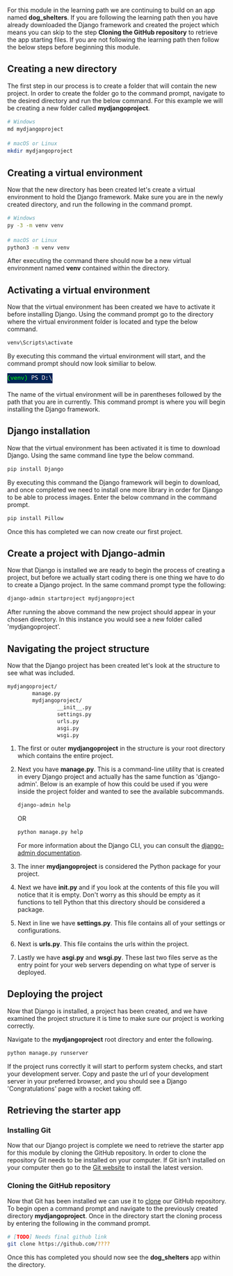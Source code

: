 [1]: https://git-scm.com/downloads "Git website downloads"
[2]: https://docs.github.com/en/free-pro-team@latest/github/creating-cloning-and-archiving-repositories/cloning-a-repository "Clone GutHub repository"
[6]: https://docs.djangoproject.com/en/3.1/ref/django-admin/ "Command-line Utility"

For this module in the learning path we are continuing to build on an app named **dog_shelters**. If you are following the learning path then you have already downloaded the Django framework and created the project which means you can skip to the step **Cloning the GitHub repository** to retrieve the app starting files. If you are not following the learning path then follow the below steps before beginning this module. 

## Creating a new directory

The first step in our process is to create a folder that will contain the new project. In order to create the folder go to the command prompt, navigate to the desired directory and run the below command. For this example we will be creating a new folder called **mydjangoproject**. 

```bash
# Windows
md mydjangoproject

# macOS or Linux
mkdir mydjangoproject
```
## Creating a virtual environment

Now that the new directory has been created let's create a virtual environment to hold the Django framework. Make sure you are in the newly created directory, and run the following in the command prompt.

```bash
# Windows
py -3 -m venv venv

# macOS or Linux
python3 -m venv venv
```
After executing the command there should now be a new virtual environment named **venv** contained within the directory.

## Activating a virtual environment

Now that the virtual environment has been created we have to activate it before installing Django. Using the command prompt go to the directory where the virtual environment folder is located and type the below command.

```bash
venv\Scripts\activate
```
By executing this command the virtual environment will start, and the command prompt should now look similiar to below.

![Activated venv](../Module2/Module2_Images/venvcommandprompt.PNG)

The name of the virtual environment will be in parentheses followed by the path that you are in currently. This command prompt is where you will begin installing the Django framework.

## Django installation

Now that the virtual environment has been activated it is time to download Django. Using the same command line type the below command.

```bash
pip install Django
```
By executing this command the Django framework will begin to download, and once completed we need to install one more library in order for Django to be able to process images. Enter the below command in the command prompt.

```bash
pip install Pillow
```
Once this has completed we can now create our first project.

## Create a project with Django-admin

Now that Django is installed we are ready to begin the process of creating a project, but before we actually start coding there is one thing we have to do to create a Django project. In the same command prompt type the following:

```bash
django-admin startproject mydjangoproject
```
After running the above command the new project should appear in your chosen directory. In this instance you would see a new folder called 'mydjangoproject'.

## Navigating the project structure

Now that the Django project has been created let's look at the structure to see what was included.

    mydjangoproject/
            manage.py
            mydjangoproject/
                    __init__.py
                    settings.py
                    urls.py
                    asgi.py
                    wsgi.py

1. The first or outer **mydjangoproject** in the structure is your root directory which contains the entire project.
2. Next you have **manage.py**. This is a command-line utility that is created in every Django project and actually has the same function as 'django-admin'. Below is an example of how this could be used if you were inside the project folder and wanted to see the available subcommands. 

    ```bash   
    django-admin help
    ```
    OR
    ```bash
    python manage.py help
    ``` 
    For more information about the Django CLI, you can consult the [django-admin documentation][6].

3. The inner **mydjangoproject** is considered the Python package for your project.
4. Next we have **init.py** and if you look at the contents of this file you will notice that it is empty. Don't worry as this should be empty as it functions to tell Python that this directory should be considered a package.
5. Next in line we have **settings.py**. This file contains all of your settings or configurations.
6. Next is **urls.py**. This file contains the urls within the project.
7. Lastly we have **asgi.py** and **wsgi.py**. These last two files serve as the entry point for your web servers depending on what type of server is deployed.

## Deploying the project

Now that Django is installed, a project has been created, and we have examined the project structure it is time to make sure our project is working correctly.

Navigate to the **mydjangoproject** root directory and enter the following.

```bash      
python manage.py runserver
```

If the project runs correctly it will start to perform system checks, and start your development server. Copy and paste the url of your development server in your preferred browser, and you should see a Django 'Congratulations' page with a rocket taking off.

## Retrieving the starter app

### Installing Git

Now that our Django project is complete we need to retrieve the starter app for this module by cloning the GitHub repository. In order to clone the repository Git needs to be installed on your computer. If Git isn’t installed on your computer then go to the [Git website][1] to install the latest version. 

### Cloning the GitHub repository

Now that Git has been installed we can use it to [clone][2] our GitHub repository. To begin open a command prompt and navigate to the previously created directory **mydjangoproject**. Once in the directory start the cloning process by entering the following in the command prompt.

```bash
# [TODO] Needs final github link
git clone https://github.com/????
```
Once this has completed you should now see the **dog_shelters** app within the directory.
